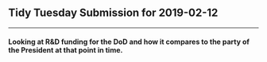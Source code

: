 ## Tidy Tuesday Submission for 2019-02-12
---
#### Looking at R&D funding for the DoD and how it compares to the party of the President at that point in time.